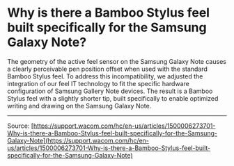 # Why is there a Bamboo Stylus feel built specifically for the Samsung Galaxy Note?

The geometry of the active feel sensor on the Samsung Galaxy Note causes a clearly perceivable pen position offset when used with the standard Bamboo Stylus feel. To address this incompatibility, we adjusted the integration of our feel IT technology to fit the specific hardware configuration of Samsung Gallery Note devices. The result is a Bamboo Stylus feel with a slightly shorter tip, built specifically to enable optimized writing and drawing on the Samsung Galaxy Note.

---
Source: [https://support.wacom.com/hc/en-us/articles/1500006273701-Why-is-there-a-Bamboo-Stylus-feel-built-specifically-for-the-Samsung-Galaxy-Note](https://support.wacom.com/hc/en-us/articles/1500006273701-Why-is-there-a-Bamboo-Stylus-feel-built-specifically-for-the-Samsung-Galaxy-Note)
